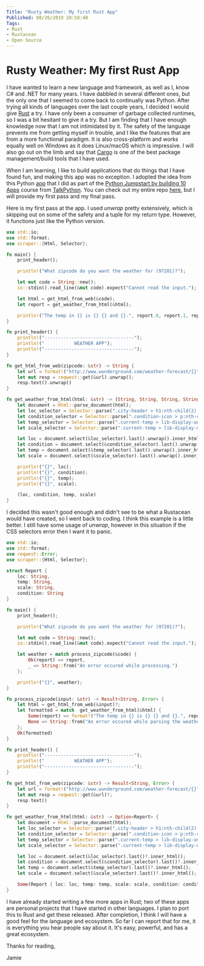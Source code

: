 ```yaml
---
Title: "Rusty Weather: My first Rust App"
Published: 08/26/2019 20:58:40
Tags: 
- Rust
- Rustacean
- Open Source
---
```

# Rusty Weather: My first Rust App

I have wanted to learn a new language and framework, as well as I, know C# and .NET for many years. I have dabbled in several different ones, but the only one that I seemed to come back to continually was Python. After trying all kinds of languages over the last couple years, I decided I would give [Rust](https://www.rust-lang.org/) a try. I have only been a consumer of garbage collected runtimes, so I was a bit hesitant to give it a try.  But I am finding that I have enough knowledge now that I am not intimidated by it. The safety of the language prevents me from getting myself in trouble, and I like the features that are from a more functional paradigm. It is also cross-platform and works equally well on Windows as it does Linux/macOS which is impressive. I will also go out on the limb and say that [Cargo](https://doc.rust-lang.org/cargo/) is one of the best package management/build tools that I have used.

When I am learning, I like to build applications that do things that I have found fun, and making this app was no exception. I adopted the idea from this Python [app](https://github.com/talkpython/python-jumpstart-course-demos/blob/master/apps/05_weather_client/final/program.py) that I did as part of the [Python Jumpstart by building 10 Apps](https://training.talkpython.fm/courses/explore_python_jumpstart/python-language-jumpstart-building-10-apps) course from [TalkPython](https://talkpython.fm/). You can check out my entire repo [here](https://github.com/phillipsj/rustyweather), but I will provide my first pass and my final pass.

Here is my first pass at the app. I used *unwrap* pretty extensively, which is skipping out on some of the safety and a tuple for my return type. However, it functions just like the Python version.

```Rust
use std::io;
use std::format;
use scraper::{Html, Selector};

fn main() {
    print_header();

    println!("What zipcode do you want the weather for (97201)?");

    let mut code = String::new();
    io::stdin().read_line(&mut code).expect("Cannot read the input.");

    let html = get_html_from_web(&code);
    let report = get_weather_from_html(&html);

    println!("The temp in {} is {} {} and {}.", report.0, report.1, report.2, report.3)
}

fn print_header() {
    println!("---------------------------------");
    println!("           WEATHER APP");
    println!("---------------------------------");
}

fn get_html_from_web(zipcode: &str) -> String {
    let url = format!("http://www.wunderground.com/weather-forecast/{}", zipcode);
    let mut resp = reqwest::get(&url).unwrap();
    resp.text().unwrap()
}

fn get_weather_from_html(html: &str) -> (String, String, String, String) {
    let document = Html::parse_document(html);
    let loc_selector = Selector::parse(".city-header > h1:nth-child(2) > span:nth-child(1)").unwrap();
    let condition_selector = Selector::parse(".condition-icon > p:nth-child(2)").unwrap();
    let temp_selector = Selector::parse(".current-temp > lib-display-unit:nth-child(1) > span:nth-child(1) > span:nth-child(1)").unwrap();
    let scale_selector = Selector::parse(".current-temp > lib-display-unit:nth-child(1) > span:nth-child(1) > span:nth-child(2) > span:nth-child(1)").unwrap();

    let loc = document.select(&loc_selector).last().unwrap().inner_html();
    let condition = document.select(&condition_selector).last().unwrap().inner_html();
    let temp = document.select(&temp_selector).last().unwrap().inner_html();
    let scale = document.select(&scale_selector).last().unwrap().inner_html();

    println!("{}", loc);
    println!("{}", condition);
    println!("{}", temp);
    println!("{}", scale);

    (loc, condition, temp, scale)
}
```

I decided this wasn't good enough and didn't see to be what a Rustacean would have created, so I went back to coding. I think this example is a little better. I still have some usage of *unwrap*, however in this situation if the CSS selectors error then I want it to panic.

```Rust
use std::io;
use std::format;
use reqwest::Error;
use scraper::{Html, Selector};

struct Report {
    loc: String,
    temp: String,
    scale: String,
    condition: String
}

fn main() {
    print_header();

    println!("What zipcode do you want the weather for (97201)?");

    let mut code = String::new();
    io::stdin().read_line(&mut code).expect("Cannot read the input.");

    let weather = match process_zipcode(&code) {
        Ok(report) => report,
        _ => String::from("An error occured while processing.")
    };

    println!("{}", weather);
}

fn process_zipcode(input: &str) -> Result<String, Error> {
    let html = get_html_from_web(&input)?;
    let formatted = match  get_weather_from_html(&html) {
        Some(report) => format!("The temp in {} is {} {} and {}.", report.loc, report.temp, report.scale, report.condition),
        None => String::from("An error occured while parsing the weather report.")
    };
    Ok(formatted)
}

fn print_header() {
    println!("---------------------------------");
    println!("           WEATHER APP");
    println!("---------------------------------");
}

fn get_html_from_web(zipcode: &str) -> Result<String, Error> {
    let url = format!("http://www.wunderground.com/weather-forecast/{}", zipcode);
    let mut resp = reqwest::get(&url)?;
    resp.text()
}

fn get_weather_from_html(html: &str) -> Option<Report> {
    let document = Html::parse_document(html);
    let loc_selector = Selector::parse(".city-header > h1:nth-child(2) > span:nth-child(1)").unwrap();
    let condition_selector = Selector::parse(".condition-icon > p:nth-child(2)").unwrap();
    let temp_selector = Selector::parse(".current-temp > lib-display-unit:nth-child(1) > span:nth-child(1) > span:nth-child(1)").unwrap();
    let scale_selector = Selector::parse(".current-temp > lib-display-unit:nth-child(1) > span:nth-child(1) > span:nth-child(2) > span:nth-child(1)").unwrap();

    let loc = document.select(&loc_selector).last()?.inner_html();
    let condition = document.select(&condition_selector).last()?.inner_html();
    let temp = document.select(&temp_selector).last()?.inner_html();
    let scale = document.select(&scale_selector).last()?.inner_html();

    Some(Report { loc: loc, temp: temp, scale: scale, condition: condition})
}
```

I have already started writing a few more apps in Rust; two of these apps are personal projects that I have started in other languages. I plan to port this to Rust and get these released. After completion, I think I will have a good feel for the language and ecosystem. So far I can report that for me, it is everything you hear people say about it. It's easy, powerful, and has a great ecosystem.

Thanks for reading,

Jamie
